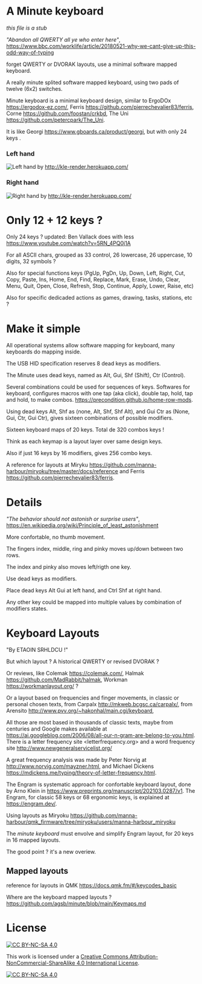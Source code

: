 # A Minute keyboard

_this file is a stub_ 

_"Abandon all QWERTY all ye who enter here"_, https://www.bbc.com/worklife/article/20180521-why-we-cant-give-up-this-odd-way-of-typing

forget QWERTY or DVORAK layouts, use a minimal software mapped keyboard.

A really minute splited software mapped keyboard, using two pads of twelve (6x2) switches.

Minute keyboard is a minimal keyboard design, similar to
 ErgoDOx <https://ergodox-ez.com/>, 
 Ferris <https://github.com/pierrechevalier83/ferris>, 
 Corne <https://github.com/foostan/crkbd>, 
 The Uni <https://github.com/petercpark/The_Uni>.
 
 It is like Georgi <https://www.gboards.ca/product/georgi>, but with only 24 keys . 
### Left hand

![Left hand](https://user-images.githubusercontent.com/14941647/160960426-be994241-1696-4372-88c3-1701e45b9ea9.png) by <http://kle-render.herokuapp.com/>

### Right hand

![Right hand](https://user-images.githubusercontent.com/14941647/160960614-ec4c503b-88a6-479c-878a-d402c8652f1c.png) by <http://kle-render.herokuapp.com/>

# Only 12 + 12 keys ?

Only 24 keys ? updated: Ben Vallack does with less <https://www.youtube.com/watch?v=5RN_4PQ0j1A>

For all ASCII chars, grouped as 33 control, 26 lowercase, 26 uppercase, 10 digits, 32 symbols ?

Also for special functions keys (PgUp, PgDn, Up, Down, Left, Right, Cut, Copy, Paste, Ins, Home, End, Find, Replace, Mark, Erase, Undo, Clear, Menu, Quit, Open, Close, Refresh, Stop, Continue, Apply, Lower, Raise, etc)  

Also for specific dedicaded actions as games, drawing, tasks, stations, etc ?

# Make it simple

All operational systems allow software mapping for keyboard, many keyboards do mapping inside.

The USB HID specification reserves 8 dead keys as modifiers.

The Minute uses dead keys, named as Alt, Gui, Shf (Shift), Ctr (Control).

Several combinations could be used for sequences of keys. Softwares for keyboard, configures macros with one tap (aka click), double tap, hold, tap and hold, to make combos. <https://precondition.github.io/home-row-mods>.

Using dead keys Alt, Shf as (none, Alt, Shf, Shf Alt), and Gui Ctr as (None, Gui, Ctr, Gui Ctr), gives sixteen combinations of possible modifiers.

Sixteen keyboard maps of 20 keys. Total de 320 combos keys !

Think as each keymap is a layout layer over same design keys.

Also if just 16 keys by 16 modifiers, gives 256 combo keys.

A reference for layouts at Miryku <https://github.com/manna-harbour/miryoku/tree/master/docs/reference> and  Ferris <https://github.com/pierrechevalier83/ferris>. 
# Details

_"The behavior should not astonish or surprise users"_, <https://en.wikipedia.org/wiki/Principle_of_least_astonishment>

More confortable, no thumb movement.

The fingers index, middle, ring and pinky moves up/down between two rows.

The index and pinky also moves left/rigth one key.

Use dead keys as modifiers.

Place dead keys Alt Gui at left hand, and Ctrl Shf at right hand.

Any other key could be mapped into multiple values by combination of modifiers states.

# Keyboard Layouts

"By ETAOIN SRHLDCU !"

But which layout ? A historical QWERTY or revised DVORAK ?

Or reviews, like Colemak <https://colemak.com/>, Halmak <https://github.com/MadRabbit/halmak>, Workman <https://workmanlayout.org/> ?

Or a layout based on frequencies and finger movements, in classic or personal chosen texts, from Carpalx <http://mkweb.bcgsc.ca/carpalx/>, from Arensito <http://www.pvv.org/~hakonhal/main.cgi/keyboard>, 


All those are most based in thousands of classic texts, maybe from centuries and Google makes available at <https://ai.googleblog.com/2006/08/all-our-n-gram-are-belong-to-you.html>. There is a letter frequency site <letterfrequency.org> and a word frequency site <http://www.newgeneralservicelist.org/>

A great frequency analysis was made by Peter Norvig at <http://www.norvig.com/mayzner.html>, and Michael Dickens <https://mdickens.me/typing/theory-of-letter-frequency.html>.

The Engram is systematic approach for confortable keyboard layout, done by Arno Klein in <https://www.preprints.org/manuscript/202103.0287/v1>. The Engram, for classic 58 keys or 68 ergonomic keys, is explained at <https://engram.dev/>.

Using layouts as Miryoku <https://github.com/manna-harbour/qmk_firmware/tree/miryoku/users/manna-harbour_miryoku>

The _minute keyboard_ must envolve and simplify Engram layout, for 20 keys in 16 mapped layouts.

The good point ? it's a new overiew.
## Mapped layouts

reference for layouts in QMK <https://docs.qmk.fm/#/keycodes_basic>

Where are the keyboard mapped layouts ? https://github.com/agsb/minute/blob/main/Keymaps.md
# License

[![CC BY-NC-SA 4.0][cc-by-nc-sa-shield]][cc-by-nc-sa]

This work is licensed under a
[Creative Commons Attribution-NonCommercial-ShareAlike 4.0 International License][cc-by-nc-sa].

[![CC BY-NC-SA 4.0][cc-by-nc-sa-image]][cc-by-nc-sa]

[cc-by-nc-sa]: http://creativecommons.org/licenses/by-nc-sa/4.0/
[cc-by-nc-sa-image]: https://licensebuttons.net/l/by-nc-sa/4.0/88x31.png
[cc-by-nc-sa-shield]: https://img.shields.io/badge/License-CC%20BY--NC--SA%204.0-lightgrey.svg

